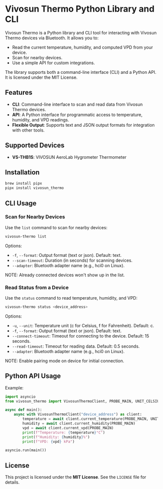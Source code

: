 # Vivosun Thermo Python Library and CLI

Vivosun Thermo is a Python library and CLI tool for interacting with Vivosun Thermo devices via
Bluetooth. It allows you to:

-   Read the current temperature, humidity, and computed VPD from your device.
-   Scan for nearby devices.
-   Use a simple API for custom integrations.

The library supports both a command-line interface (CLI) and a Python API. It is licensed under the
MIT License.

## Features

-   **CLI**: Command-line interface to scan and read data from Vivosun Thermo devices.
-   **API**: A Python interface for programmatic access to temperature, humidity, and VPD readings.
-   **Flexible Output**: Supports text and JSON output formats for integration with other tools.

## Supported Devices

-   **VS-THB1S**: VIVOSUN AeroLab Hygrometer Thermometer

## Installation

```sh
brew install pipx
pipx install vivosun_thermo
```

## CLI Usage

### Scan for Nearby Devices

Use the `list` command to scan for nearby devices:

```sh
vivosun-thermo list
```

Options:

-   `-f`, `--format`: Output format (text or json). Default: text.
-   `--scan-timeout`: Duration (in seconds) for scanning devices.
-   `--adapter`: Bluetooth adapter name (e.g., hci0 on Linux).

NOTE: Already connected devices won't show up in the list.

### Read Status from a Device

Use the `status` command to read temperature, humidity, and VPD:

```sh
vivosun-thermo status <device_address>
```

Options:

-   `-u`, `--unit`: Temperature unit (c for Celsius, f for Fahrenheit). Default: c.
-   `-f`, `--format`: Output format (text or json). Default: text.
-   `--connect-timeout`: Timeout for connecting to the device. Default: 15 seconds.
-   `--read-timeout`: Timeout for reading data. Default: 0.5 seconds.
-   `--adapter`: Bluetooth adapter name (e.g., hci0 on Linux).

NOTE: Enable pairing mode on device for initial connection.

## Python API Usage

Example:

```python
import asyncio
from vivosun_thermo import VivosunThermoClient, PROBE_MAIN, UNIT_CELSIUS

async def main():
    async with VivosunThermoClient("device_address") as client:
        temperature = await client.current_temperature(PROBE_MAIN, UNIT_CELSIUS)
        humidity = await client.current_humidity(PROBE_MAIN)
        vpd = await client.current_vpd(PROBE_MAIN)
        print(f"Temperature: {temperature}°C")
        print(f"Humidity: {humidity}%")
        print(f"VPD: {vpd} kPa")

asyncio.run(main())
```

## License

This project is licensed under the **MIT License**. See the `LICENSE` file for details.
